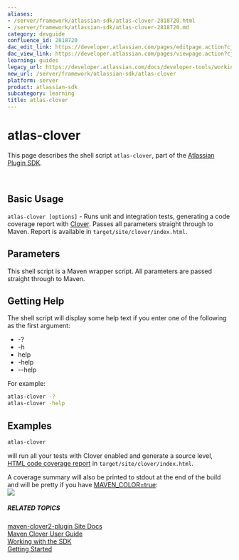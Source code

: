 ```yaml
---
aliases:
- /server/framework/atlassian-sdk/atlas-clover-2818720.html
- /server/framework/atlassian-sdk/atlas-clover-2818720.md
category: devguide
confluence_id: 2818720
dac_edit_link: https://developer.atlassian.com/pages/editpage.action?cjm=wozere&pageId=2818720
dac_view_link: https://developer.atlassian.com/pages/viewpage.action?cjm=wozere&pageId=2818720
learning: guides
legacy_url: https://developer.atlassian.com/docs/developer-tools/working-with-the-sdk/command-reference/atlas-clover
new_url: /server/framework/atlassian-sdk/atlas-clover
platform: server
product: atlassian-sdk
subcategory: learning
title: atlas-clover
---
```

# atlas-clover

This page describes the shell script `atlas-clover`, part of the [Atlassian Plugin SDK](/server/framework/atlassian-sdk/working-with-the-sdk).

 

## Basic Usage

`atlas-clover [options]` - Runs unit and integration tests, generating a code coverage report with <a href="http://atlassian.com/clover" class="external-link">Clover</a>. Passes all parameters straight through to Maven. Report is available in `target/site/clover/index.html`.

## Parameters

This shell script is a Maven wrapper script. All parameters are passed straight through to Maven.

## Getting Help

The shell script will display some help text if you enter one of the following as the first argument:

-   -?
-   -h
-   help
-   -help
-   --help

For example:

``` bash
atlas-clover -?
atlas-clover -help
```

## Examples

``` bash
atlas-clover
```

will run all your tests with Clover enabled and generate a source level, <a href="http://clover.atlassian.com/browse/guice/" class="external-link">HTML code coverage report</a> in `target/site/clover/index.html`.

A coverage summary will also be printed to stdout at the end of the build and will be pretty if you have [MAVEN\_COLOR=true](/server/framework/atlassian-sdk/colour-coding-your-maven-output-2818644.html):  
![](/server/framework/atlassian-sdk/images/screen-capture-5.png)

##### RELATED TOPICS

<a href="http://docs.atlassian.com/maven-clover2-plugin/2.6.0/" class="external-link">maven-clover2-plugin Site Docs</a>  
<a href="http://confluence.atlassian.com/x/K4CDBQ" class="external-link">Maven Clover User Guide</a>  
[Working with the SDK](/server/framework/atlassian-sdk/working-with-the-sdk)  
[Getting Started](/server/framework/atlassian-sdk/index)


















































































































































































